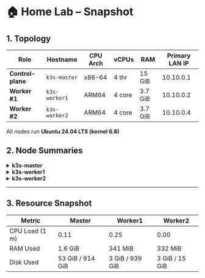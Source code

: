 # 🏠 Home Lab – Snapshot  

## 1. Topology
| Role | Hostname | CPU Arch | vCPUs | RAM | Primary LAN IP |
|------|----------|----------|-------|-----|----------------|
| **Control-plane** | `k3s-master` | x86-64 | 4 thr | 15 GiB | 10.10.0.1 |
| **Worker #1** | `k3s-worker1` | ARM64 | 4 core | 3.7 GiB | 10.10.0.2 |
| **Worker #2** | `k3s-worker2` | ARM64 | 4 core | 3.7 GiB | 10.10.0.4 |

All nodes run **Ubuntu 24.04 LTS (kernel 6.8)**
## 2. Node Summaries

<details><summary><b>k3s-master</b></summary>

| Item | Value |
|------|-------|
| CPU | Intel i3-7100U @ 2.4 GHz (4 threads) |
| Memory | 15 GiB (≈10 % used) + 4 GiB swap (0 % used) |
| Storage | 931 GiB NVMe (6 % used) |
| Key Services | **Pi-hole DNS** (port 53) • K3s server |
| Open Ports | 80/443 (reverse-proxy), 53 (DNS), 22 (SSH) |
| Security | *UFW = off* • *Fail2Ban = off* |
</details>
<details><summary><b>k3s-worker1</b></summary>

| Item | Value |
|------|-------|
| CPU | 4 × Cortex-A72 |
| Memory | 3.7 GiB (≈9 % used) |
| Storage | 954 GiB USB-SSD (1 % used) |
| Services | |
| Open Ports | 22 (SSH), 53 (systemd-resolved) |
| Security | *UFW = off* |
</details>
<details><summary><b>k3s-worker2</b></summary>

| Item | Value |
|------|-------|
| CPU | 4 × Cortex-A72 |
| Memory | 3.7 GiB (≈9 % used) |
| Storage | 15 GiB eMMC (23 % used) |
| Services | |
| Open Ports | 22 (SSH), 53 (systemd-resolved) |
| Security | *UFW = off* |
| Uptime | 55 min |
</details>

---

## 3. Resource Snapshot
| Metric         | Master           | Worker1         | Worker2        |
| -------------- | ---------------- | --------------- | -------------- |
| CPU Load (1 m) | 0.11             | 0.25            | 0.00           |
| RAM Used       | 1.6 GiB          | 341 MiB         | 332 MiB        |
| Disk Used      | 53 GiB / 914 GiB | 3 GiB / 939 GiB | 3 GiB / 15 GiB |
